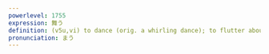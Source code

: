 ```yaml
---
powerlevel: 1755
expression: 舞う
definition: (v5u,vi) to dance (orig. a whirling dance); to flutter about; to revolve; (P)
pronunciation: まう
---
```

